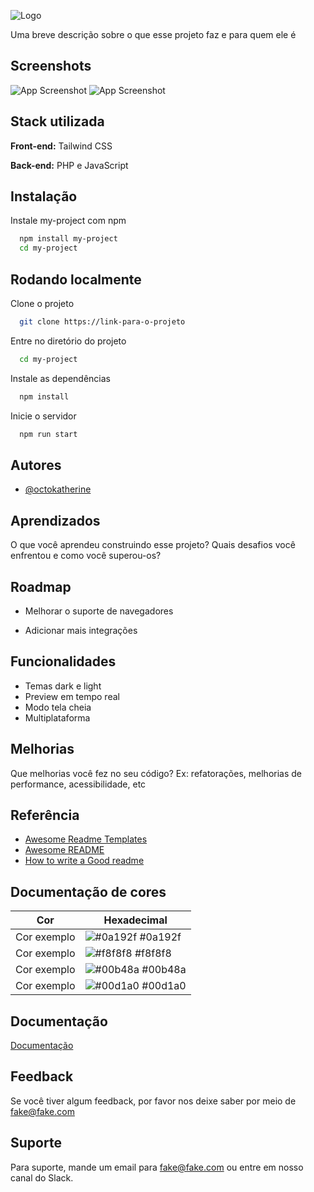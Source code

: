 ![Logo](https://raw.githubusercontent.com/reddevx/payflow-php/master/static/images/2.png)

Uma breve descrição sobre o que esse projeto faz e para quem ele é


## Screenshots

![App Screenshot](https://raw.githubusercontent.com/reddevx/payflow-php/master/static/images/scrennshot.png)
![App Screenshot](https://raw.githubusercontent.com/reddevx/payflow-php/master/static/images/screenshot-2.png)


## Stack utilizada

**Front-end:** Tailwind CSS

**Back-end:** PHP e JavaScript


## Instalação

Instale my-project com npm

```bash
  npm install my-project
  cd my-project
```
    
## Rodando localmente

Clone o projeto

```bash
  git clone https://link-para-o-projeto
```

Entre no diretório do projeto

```bash
  cd my-project
```

Instale as dependências

```bash
  npm install
```

Inicie o servidor

```bash
  npm run start
```


## Autores

- [@octokatherine](https://www.github.com/octokatherine)


## Aprendizados

O que você aprendeu construindo esse projeto? Quais desafios você enfrentou e como você superou-os?


## Roadmap

- Melhorar o suporte de navegadores

- Adicionar mais integrações


## Funcionalidades

- Temas dark e light
- Preview em tempo real
- Modo tela cheia
- Multiplataforma


## Melhorias

Que melhorias você fez no seu código? Ex: refatorações, melhorias de performance, acessibilidade, etc


## Referência

 - [Awesome Readme Templates](https://awesomeopensource.com/project/elangosundar/awesome-README-templates)
 - [Awesome README](https://github.com/matiassingers/awesome-readme)
 - [How to write a Good readme](https://bulldogjob.com/news/449-how-to-write-a-good-readme-for-your-github-project)

## Documentação de cores

| Cor               | Hexadecimal                                                |
| ----------------- | ---------------------------------------------------------------- |
| Cor exemplo       | ![#0a192f](https://via.placeholder.com/10/0a192f?text=+) #0a192f |
| Cor exemplo       | ![#f8f8f8](https://via.placeholder.com/10/f8f8f8?text=+) #f8f8f8 |
| Cor exemplo       | ![#00b48a](https://via.placeholder.com/10/00b48a?text=+) #00b48a |
| Cor exemplo       | ![#00d1a0](https://via.placeholder.com/10/00b48a?text=+) #00d1a0 |


## Documentação

[Documentação](https://link-da-documentação)


## Feedback

Se você tiver algum feedback, por favor nos deixe saber por meio de fake@fake.com


## Suporte

Para suporte, mande um email para fake@fake.com ou entre em nosso canal do Slack.

